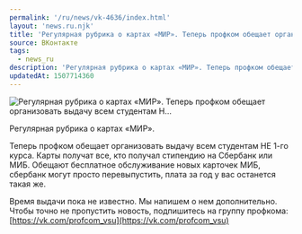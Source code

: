 ```yaml
---
permalink: '/ru/news/vk-4636/index.html'
layout: 'news.ru.njk'
title: 'Регулярная рубрика о картах «МИР». Теперь профком обещает организовать выдачу всем студентам Н'
source: ВКонтакте
tags:
  - news_ru
description: 'Регулярная рубрика о картах «МИР». Теперь профком обещает организовать выдачу всем студентам Н…'
updatedAt: 1507714360
---
```

![Регулярная рубрика о картах «МИР». Теперь профком обещает организовать выдачу всем студентам Н…](https://sun9-59.userapi.com/impf/c837125/v837125935/5a4a1/8DuiXHV8JB8.jpg?size=1280x768&quality=96&sign=852169b97fcf4a30dd6b4523276f74ec&c_uniq_tag=yjknU9eTXKjSv1XBgu6MZ-wthnnXyCBZoxVm1iuokYk&type=album)

Регулярная рубрика о картах «МИР».

Теперь профком обещает организовать выдачу всем студентам НЕ 1-го курса. Карты получат все, кто получал стипендию на Сбербанк или МИБ. Обещают бесплатное обслуживание новых карточек МИБ, сбербанк могут просто перевыпустить, плата за год у вас останется такая же.

Время выдачи пока не известно. Мы напишем о нем дополнительно. Чтобы точно не пропустить новость, подпишитесь на группу профкома: [https://vk.com/profcom_vsu](https://vk.com/profcom_vsu)
